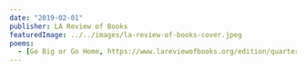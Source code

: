 ```yaml
---
date: "2019-02-01"
publisher: LA Review of Books
featuredImage: ../../images/la-review-of-books-cover.jpeg
poems: 
  - [Go Big or Go Home, https://www.lareviewofbooks.org/edition/quarterly-journal-no-21-epistolary-issue/]
---
```

